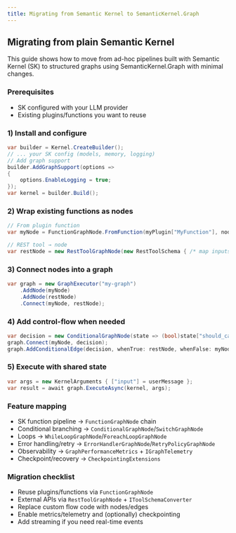 ```yaml
---
title: Migrating from Semantic Kernel to SemanticKernel.Graph
---
```


## Migrating from plain Semantic Kernel

This guide shows how to move from ad-hoc pipelines built with Semantic Kernel (SK) to structured graphs using SemanticKernel.Graph with minimal changes.

### Prerequisites
* SK configured with your LLM provider
* Existing plugins/functions you want to reuse

### 1) Install and configure
```csharp
var builder = Kernel.CreateBuilder();
// ... your SK config (models, memory, logging)
// Add graph support
builder.AddGraphSupport(options =>
{
    options.EnableLogging = true;
});
var kernel = builder.Build();
```

### 2) Wrap existing functions as nodes
```csharp
// From plugin function
var myNode = FunctionGraphNode.FromFunction(myPlugin["MyFunction"], nodeId: "my-node");

// REST tool → node
var restNode = new RestToolGraphNode(new RestToolSchema { /* map inputs/outputs */ });
```

### 3) Connect nodes into a graph
```csharp
var graph = new GraphExecutor("my-graph")
    .AddNode(myNode)
    .AddNode(restNode)
    .Connect(myNode, restNode);
```

### 4) Add control-flow when needed
```csharp
var decision = new ConditionalGraphNode(state => (bool)state["should_call_api"]);
graph.Connect(myNode, decision);
graph.AddConditionalEdge(decision, whenTrue: restNode, whenFalse: myNode);
```

### 5) Execute with shared state
```csharp
var args = new KernelArguments { ["input"] = userMessage };
var result = await graph.ExecuteAsync(kernel, args);
```

### Feature mapping
* SK function pipeline → `FunctionGraphNode` chain
* Conditional branching → `ConditionalGraphNode`/`SwitchGraphNode`
* Loops → `WhileLoopGraphNode`/`ForeachLoopGraphNode`
* Error handling/retry → `ErrorHandlerGraphNode`/`RetryPolicyGraphNode`
* Observability → `GraphPerformanceMetrics` + `IGraphTelemetry`
* Checkpoint/recovery → `CheckpointingExtensions`

### Migration checklist
* Reuse plugins/functions via `FunctionGraphNode`
* External APIs via `RestToolGraphNode` + `IToolSchemaConverter`
* Replace custom flow code with nodes/edges
* Enable metrics/telemetry and (optionally) checkpointing
* Add streaming if you need real-time events
